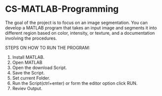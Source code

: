 # CS-MATLAB-Programming
The goal of the project is to focus on an image segmentation. You can develop a MATLAB program that takes an input image and segments it into different region based on color, intensity, or texture, and a documentation involving the procedures.


STEPS ON HOW TO RUN THE PROGRAM:
1. Install MATLAB.
2. Open MATLAB
3. Open the download Script.
4. Save the Script.
5. Set current Folder.
6. Run the Script(ctrl+enter) or form the editor option click RUN.
7. Reviev Output.
